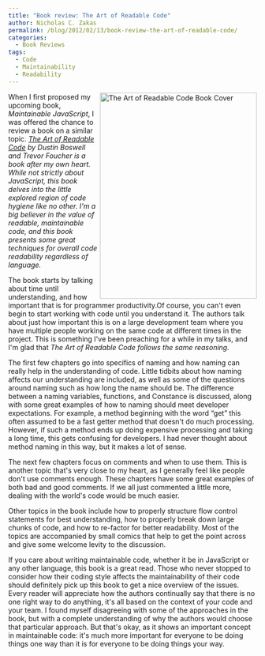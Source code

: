 ```yaml
---
title: "Book review: The Art of Readable Code"
author: Nicholas C. Zakas
permalink: /blog/2012/02/13/book-review-the-art-of-readable-code/
categories:
  - Book Reviews
tags:
  - Code
  - Maintainability
  - Readability
---
```

[<img src="/images/posts/2012/02/artof.jpg" alt="The Art of Readable Code Book Cover" align="right" width="318" height="417" />][1]When I first proposed my upcoming book, <cite>Maintainable JavaScript</cite>, I was offered the chance to review a book on a similar topic. <cite><a href="http://www.amazon.com/Art-Readable-Code-Dustin-Boswell/dp/0596802293?tag=nczonline-20">The Art of Readable Code</a> by Dustin Boswell and Trevor Foucher is a book after my own heart. While not strictly about JavaScript, this book delves into the little explored region of code hygiene like no other. I'm a big believer in the value of readable, maintainable code, and this book presents some great techniques for overall code readability regardless of language.</p> 

<p>
  The book starts by talking about time until understanding, and how important that is for programmer productivity.Of course, you can't even begin to start working with code until you understand it. The authors talk about just how important this is on a large development team where you have multiple people working on the same code at different times in the project. This is something I've been preaching for a while in my talks, and I'm glad that </cite><cite>The Art of Readable Code follows the same reasoning.</p> 
  
  <p>
    The first few chapters go into specifics of naming and how naming can really help in the understanding of code. Little tidbits about how naming affects our understanding are included, as well as some of the questions around naming such as how long the name should be. The difference between a naming variables, functions, and Constance is discussed, along with some great examples of how to naming should meet developer expectations. For example, a method beginning with the word &#8220;get&#8221; this often assumed to be a fast getter method that doesn't do much processing. However, if such a method ends up doing expensive processing and taking a long time, this gets confusing for developers. I had never thought about method naming in this way, but it makes a lot of sense.
  </p>
  
  <p>
    The next few chapters focus on comments and when to use them. This is another topic that's very close to my heart, as I generally feel like people don't use comments enough. These chapters have some great examples of both bad and good comments. If we all just commented a little more, dealing with the world's code would be much easier.
  </p>
  
  <p>
    Other topics in the book include how to properly structure flow control statements for best understanding, how to properly break down large chunks of code, and how to re-factor for better readability. Most of the topics are accompanied by small comics that help to get the point across and give some welcome levity to the discussion.
  </p>
  
  <p>
    If you care about writing maintainable code, whether it be in JavaScript or any other language, this book is a great read. Those who never stopped to consider how their coding style affects the maintainability of their code should definitely pick up this book to get a nice overview of the issues. Every reader will appreciate how the authors continually say that there is no one right way to do anything, it's all based on the context of your code and your team. I found myself disagreeing with some of the approaches in the book, but with a complete understanding of why the authors would choose that particular approach. But that's okay, as it shows an important concept in maintainable code: it's much more important for everyone to be doing things one way than it is for everyone to be doing things your way.</cite>
  </p>

 [1]: http://www.amazon.com/Art-Readable-Code-Dustin-Boswell/dp/0596802293?tag=nczonline-20
